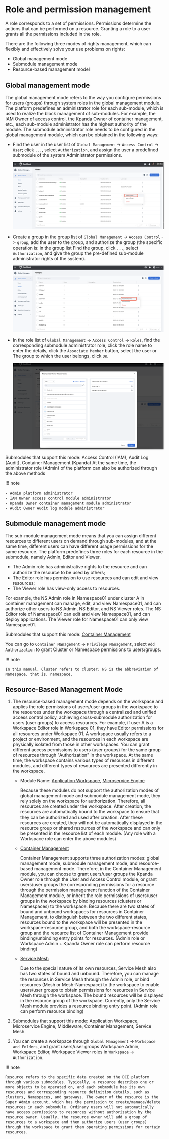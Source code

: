 # Role and permission management

A role corresponds to a set of permissions. Permissions determine the actions that can be performed on a resource. Granting a role to a user grants all the permissions included in the role.

There are the following three modes of rights management, which can flexibly and effectively solve your use problems on rights:

- Global management mode
- Submodule management mode
- Resource-based management model

## Global management mode

The global management mode refers to the way you configure permissions for users (groups) through system roles in the global management module.
The platform predefines an administrator role for each sub-module, which is used to realize the block management of sub-modules.
For example, the IAM Owner of access control, the Kpanda Owner of container management, etc., each sub-module administrator has the highest authority of the module.
The submodule administrator role needs to be configured in the global management module, which can be obtained in the following ways:

- Find the user in the user list of `Global Management` -> `Access Control` -> `User`; click `...`, select `Authorization`, and assign the user a predefined submodule of the system Administrator permissions.

    ![user authorization](../../images/role01.png)

- Create a group in the group list of `Global Management` -> `Access Control` -> `group`, add the user to the group, and authorize the group (the specific operation is: in the group list Find the group, click `...`, select `Authorization`, and give the group the pre-defined sub-module administrator rights of the system).

    ![group authorization](../../images/role02.png)

- In the role list of `Global Management` -> `Access Control` -> `Roles`, find the corresponding submodule administrator role, click the role name to enter the details, click the `Associate Member` button, select the user or The group to which the user belongs, click `OK`.

    ![role authorization](../../images/role03.png)

Submodules that support this mode: Access Control (IAM), Audit Log (Audit), Container Management (Kpanda)
At the same time, the administrator role (Admin) of the platform can also be authorized through the above methods

!!! note

    - Admin platform administrator
    - IAM Owner access control module administrator
    - Kpanda Owner container management module administrator
    - Audit Owner Audit log module administrator

## Submodule management mode

The sub-module management mode means that you can assign different resources to different users on demand through sub-modules, and at the same time, different users can have different usage permissions for the same resource.
The platform predefines three roles for each resource in the submodule, namely Admin, Editor and Viewer.

- The Admin role has administrative rights to the resource and can authorize the resource to be used by others;
- The Editor role has permission to use resources and can edit and view resources;
- The Viewer role has view-only access to resources.

For example, the NS Admin role in Namespace01 under cluster A in container management can manage, edit, and view Namespace01, and can authorize other users to NS Admin, NS Editor, and NS Viewer roles.
The NS Editor role of Namespace01 can edit and view Namespace01, and can deploy applications.
The Viewer role for Namespace01 can only view Namespace01.

Submodules that support this mode: [Container Management](../../../kpanda/intro/what.md)

You can go to `Container Management` -> `Privilege Management`, select `Add Authorization` to grant Cluster or Namespace permissions to users/groups.

!!! note

    In this manual, Cluster refers to cluster; NS is the abbreviation of Namespace, that is, namespace.

## Resource-Based Management Mode

1. The resource-based management mode depends on the workspace and applies the role permissions of users/user groups in the workspace to the resources under the workspace through a centralized and unified access control policy, achieving cross-submodule authorization for users (user groups) to access resources. For example, if user A is a Workspace Editor role in Workspace 01, they have Editor permissions for all resources under Workspace 01. A workspace usually refers to a project or environment, and the resources in each workspace are physically isolated from those in other workspaces. You can grant different access permissions to users (user groups) for the same group of resources through "Authorization" in the workspace. At the same time, the workspace contains various types of resources in different modules, and different types of resources are presented differently in the workspace.

    - Module Name: [Application Workspace](../../../amamba/intro/what.md), [Microservice Engine](../../../skoala/intro/what.md)

        Because these modules do not support the authorization modes of global management mode and submodule management mode, they rely solely on the workspace for authorization. Therefore, all resources are created under the workspace. After creation, the resources are automatically bound to the workspace to ensure that they can be authorized and used after creation. After these resources are created, they will not be automatically displayed in the resource group or shared resources of the workspace and can only be presented in the resource list of each module. (Any role with a Workspace role can enter the above modules)

    - [Container Management](../../../kpanda/intro/what.md)

        Container Management supports three authorization modes: global management mode, submodule management mode, and resource-based management mode. Therefore, in the Container Management module, you can choose to grant users/user groups the Kpanda Owner role through the User and Access Control module, or grant users/user groups the corresponding permissions for a resource through the permission management function of the Container Management module, or inherit the role permissions of users/user groups in the workspace by binding resources (clusters or Namespaces) to the workspace. Because there are two states of bound and unbound workspaces for resources in Container Management, to distinguish between the two different states, resources bound to the workspace will be presented in the workspace-resource group, and both the workspace-resource group and the resource list of Container Management provide binding/unbinding entry points for resources. (Admin role or Workspace Admin + Kpanda Owner role can perform resource binding)

    - [Service Mesh](../../../mspider/intro/what.md)

        Due to the special nature of its own resources, Service Mesh also has two states of bound and unbound. Therefore, you can manage the resources in Service Mesh through the Admin role, or bind resources (Mesh or Mesh-Namespace) to the workspace to enable users/user groups to obtain permissions for resources in Service Mesh through the workspace. The bound resources will be displayed in the resource group of the workspace. Currently, only the Service Mesh module provides a resource binding entry point. (Admin role can perform resource binding)

2. Submodules that support this mode: Application Workspace, Microservice Engine, Middleware, Container Management, Service Mesh.

3. You can create a workspace through `Global Management` -> `Workspace and Folders`, and grant users/user groups Workspace Admin, Workspace Editor, Workspace Viewer roles in `Workspace` -> `Authorization`.

!!! note

    Resource refers to the specific data created on the DCE platform through various submodules. Typically, a resource describes one or more objects to be operated on, and each submodule has its own resources and corresponding resource definition details, such as clusters, Namespaces, and gateways. The owner of the resource is the Super Admin account, which has the permission to create/manage/delete resources in each submodule. Ordinary users will not automatically have access permissions to resources without authorization by the resource owner. Usually, the resource owner will add a group of resources to a workspace and then authorize users (user groups) through the workspace to grant them operating permissions for certain resources.
